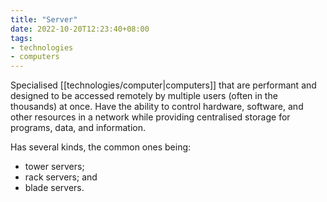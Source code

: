 ```yaml
---
title: "Server"
date: 2022-10-20T12:23:40+08:00
tags:
- technologies
- computers
---
```


Specialised [[technologies/computer|computers]] that are performant and designed to be accessed remotely by multiple users (often in the thousands) at once. Have the ability to control hardware, software, and other resources in a network while providing centralised storage for programs, data, and information.

Has several kinds, the common ones being:
- tower servers;
- rack servers; and
- blade servers.
